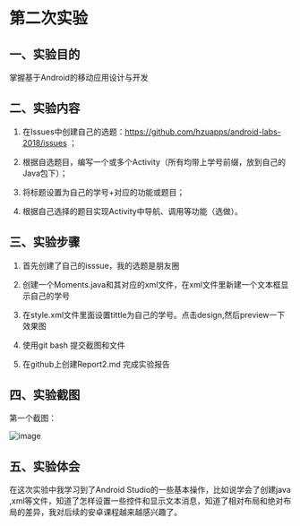 # 第二次实验

## 一、实验目的    

掌握基于Android的移动应用设计与开发  

## 二、实验内容  

1. 在Issues中创建自己的选题：https://github.com/hzuapps/android-labs-2018/issues ；  

2. 根据自选题目，编写一个或多个Activity（所有均带上学号前缀，放到自己的Java包下）；  

3. 将标题设置为自己的学号+对应的功能或题目；  

4. 根据自己选择的题目实现Activity中导航、调用等功能（选做）。  


## 三、实验步骤

 1. 首先创建了自己的isssue，我的选题是朋友圈   
 
 2. 创建一个Moments.java和其对应的xml文件，在xml文件里新建一个文本框显示自己的学号  
 
 3. 在style.xml文件里面设置tittle为自己的学号。点击design,然后preview一下效果图  
 
 4. 使用git bash 提交截图和文件  
 
 5. 在github上创建Report2.md 完成实验报告  


## 四、实验截图  

第一个截图：  

![image](https://github.com/TokisakiRin/android-labs-2018/blob/master/soft1614080902421/experiment2.png)    



## 五、实验体会  
在这次实验中我学习到了Android Studio的一些基本操作，比如说学会了创建java ,xml等文件，知道了怎样设置一些控件和显示文本消息，知道了相对布局和绝对布局的差异，我对后续的安卓课程越来越感兴趣了。 
